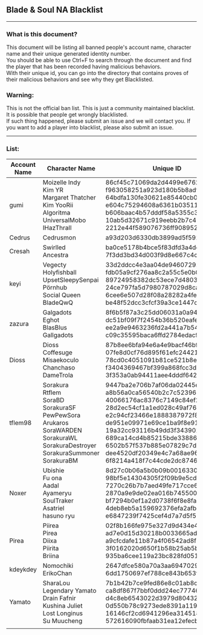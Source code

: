 ## Blade & Soul NA Blacklist
----
### What is this document?
This document will be listing all banned people's account name, character name and their unique generated identity number.  
You should be able to use Ctrl+F to search through the document and find the player that has been recorded having malicious behaviors.  
With their unique id, you can go into the directory that contains proves of their malicious behaviors and see why they get Blacklisted.

### Warning:
This is not the official ban list. This is just a community maintained blacklist. It is possible that people get wrongly blacklisted.  
If such thing happened, please submit an issue and we will contact you.
If you want to add a player into blacklist, please also submit an issue.  

----
### List:
| Account Name  | Character Name  | Unique ID  | Link To Folder
|---            |---              |---         |---
|     gumi      |  Moizelle Indy </br> Kim YR </br> Margaret Thatcher </br> Kim YooRii </br> Algoritma </br> UniversalMobo </br> IHazThrall  |  86cf45c71069da2d4499e6762ae10517 </br> f963058251a923d180b5b8adf06d89e1 </br> 64bdfa130fe30621e85440cb02cabf70 </br> e604c75294608a6361b035117b2cb108 </br> b606baac4b57dddf58a5355c3a220d23 </br> 10ab5d32671c919eebb2b7c483be48ec </br> 2212e44f589076736ff908952843dfe1 | [86cf45](/na/86cf45c71069da2d4499e6762ae10517/) </br> [f96305](/na/f963058251a923d180b5b8adf06d89e1/) </br> [64bdfa](/na/64bdfa130fe30621e85440cb02cabf70/) </br> [e604c7](/na/e604c75294608a6361b035117b2cb108/) </br> [b606ba](/na/b606baac4b57dddf58a5355c3a220d23/) </br> [10ab5d](/na/10ab5d32671c919eebb2b7c483be48ec/) </br> [2212e4](/na/2212e44f589076736ff908952843dfe1/) |
|    Cedrus     |  Cedrusmon   | a93d203d6330db3899ad5f591c2ca454   | [a93d20](/na/a93d203d6330db3899ad5f591c2ca454/)  |
| Cresah | Swirlled </br> Ancestra | ba0ce5178b4bce5f83dfd3a4dc884373 </br> 7f3dd3bd34d003f9d8e667c4c69f24fe | [ba0ce5](/na/ba0ce5178b4bce5f83dfd3a4dc884373/) </br> [7f3dd3](/na/7f3dd3bd34d003f9d8e667c4c69f24fe/) |
| keyi | Vegecty </br> Holyfishball </br> UpsetSleepySenpai </br> Pörnhub </br> Social Queen </br> BladeQwQ | 33d2ddcc4e3aa04de94607292b02b0ad </br> fdb05a9cf276aa8c2a55c5e0b063948e </br> 89724958382dc53ece7d4803ec6fb835 </br> 24ce797fa5d7980787029d8ca6f5a96b </br> 6cee6e507d28f08a28282a4fed2e9a4e </br> be48f52dcc3cfcf39a3ce1447db6b03f | [33d2dd](/na/33d2ddcc4e3aa04de94607292b02b0ad/) </br> [fdb05a](/na/fdb05a9cf276aa8c2a55c5e0b063948e/) </br> [897249](/na/89724958382dc53ece7d4803ec6fb835/) </br> [24ce79](/na/24ce797fa5d7980787029d8ca6f5a96b/) </br> [6cee6e](/na/6cee6e507d28f08a28282a4fed2e9a4e/) </br> [be48f5](/na/be48f52dcc3cfcf39a3ce1447db6b03f/) |
| zazura | Galgadots </br> Eghot </br> BlasBlus </br> Gallgadots | 8f6b5f87a3c25dd06031a0a9436e7ab8 </br> dc51bf09f7f2454b36b520eafea04518 </br> ee2a9e9463236fd2a441a7b54dab5959 </br> c09c35595baca6ffd2784edac9b2a044 | [8f6b5f](/na/8f6b5f87a3c25dd06031a0a9436e7ab8/) </br> [dc51bf](/na/dc51bf09f7f2454b36b520eafea04518/) </br> [ee2a9e](/na/ee2a9e9463236fd2a441a7b54dab5959/) </br> [c09c35](/na/c09c35595baca6ffd2784edac9b2a044/) </br> |
| Dioss | Dioss </br> Coffesuge </br> Misaekoculo </br> Chanchaso </br> DameTrola | 87b8ee6bfa94e6a4e9bacf46bf3439a8 </br> 07fe8d0cf76d895f61efc24421e30280 </br> 78cd0c4051091b81ce521b8e5d2293fc </br> f3404369467bf399a868fcc3d6e8bda5 </br> 3f353a0ab94411aee4dddf64284f1c19 | [87b8ee](/na/87b8ee6bfa94e6a4e9bacf46bf3439a8/) </br> [07fe8d](/na/07fe8d0cf76d895f61efc24421e30280/) </br> [78cd0c](/na/78cd0c4051091b81ce521b8e5d2293fc/) </br> [f34043](/na/f3404369467bf399a868fcc3d6e8bda5/) </br> [3f353a](/na/3f353a0ab94411aee4dddf64284f1c19/) |
| tflem98 | Sorakura </br> Rtflem </br> SoraBD </br> SorakuraSF </br> PewPewSora </br> Arukaros </br> SoraWARDEN </br> SorakuraWL </br> SorakuraDestroyer </br> SorakuraSummoner </br> SorakuraBM | 9447ba2e706b7af06da02445e446dc9c </br> a8b56a0ca56540b2c7c52396cb71f0b2 </br> 40066176ac8376c7149c84ef24a39b0b </br> 28d2ec54cf1a1ed028c49af763d0e67f </br> e2c94cf23466e1888387972f8eb0a664 </br> de951e09971e69ce1ba9f8e916269cd1 </br> 19a32cc93116b49dd3f343901ea6460b </br> 689ca14cd4b85215bde338861eb5fa79 </br> 6502b57f537b885e07829c7dd7ec9ab0 </br> dee4520df20349e4c7a68ae963e63f02 </br> 6f8214a418f7c44cde2dc8746a8db25f | [9447ba](/na/9447ba2e706b7af06da02445e446dc9c/) </br> [a8b56a](/na/a8b56a0ca56540b2c7c52396cb71f0b2/) </br> [400661](/na/40066176ac8376c7149c84ef24a39b0b/) </br> [28d2ec](/na/28d2ec54cf1a1ed028c49af763d0e67f/) </br> [e2c94c](/na/e2c94cf23466e1888387972f8eb0a664/) </br> [de951e](/na/de951e09971e69ce1ba9f8e916269cd1/) </br> [19a32c](/na/19a32cc93116b49dd3f343901ea6460b/) </br> [689ca1](/na/689ca14cd4b85215bde338861eb5fa79/) </br> [6502b5](/na/6502b57f537b885e07829c7dd7ec9ab0/) </br> [dee452](/na/dee4520df20349e4c7a68ae963e63f02/) </br> [6f8214](/na/6f8214a418f7c44cde2dc8746a8db25f/)|
| Noxer | Ubishie </br> Fu ona </br> Aadal </br> Ayameryu </br> SoulTraker </br> Asatriel </br> hasuno ryu | 8d27c0b06a5b0b09b0016330f7bcaf7a </br> 98bf5e14304305f2f09b9e5cd67fc7cb </br> 7270c26b7b7aed49fe717cce6ed1ee12 </br> 2870a9e9de02ea016b745500d570073c </br> bf7294b0ef1a2d0738f6f8e8fae24452 </br> 4deb8eb5a159692376efa2afb1c858b3 </br> e6847239f7425cef4d7a7d5f58f6424a | [8d27c0](/na/8d27c0b06a5b0b09b0016330f7bcaf7a/) </br> [98bf5e](/na/98bf5e14304305f2f09b9e5cd67fc7cb/) </br> [7270c2](/na/7270c26b7b7aed49fe717cce6ed1ee12/) </br> [2870a9](/na/2870a9e9de02ea016b745500d570073c/) </br> [bf7294](/na/bf7294b0ef1a2d0738f6f8e8fae24452/) </br> [4deb8e](/na/4deb8eb5a159692376efa2afb1c858b3/) </br> [e68472](/na/e6847239f7425cef4d7a7d5f58f6424a/)|
| Pirea | Piirea </br> Pirea </br> Diixa </br> Piirita </br> Briina | 02f8b166fe975e327d9d434e43610a17 </br> ad7e0d15d30218b0033665adc9815cf5 </br> a9cfcdafe11b87a4f06542ad8f32721d </br> 3f0162020d650f1b58b25ab5bb029252 </br> 935ba6cee119a23bc828fd05144edcd3 | [02f8b1](/na/02f8b166fe975e327d9d434e43610a17/) </br> [ad7e0d](/na/ad7e0d15d30218b0033665adc9815cf5/) </br> [a9cfcd](/na/a9cfcdafe11b87a4f06542ad8f32721d/) </br> [3f0162](/na/3f0162020d650f1b58b25ab5bb029252/) </br> [935ba6](/na/935ba6cee119a23bc828fd05144edcd3/)|
| kdeykdey | Nomochiki </br> ErikoChan | 2647dfce580a70a3aa6947029bc4b748 </br> 6dd1750697ef788ce843b653f9465b23 | [2647df](/na/2647dfce580a70a3aa6947029bc4b748/) </br> [6dd175](/na/6dd1750697ef788ce843b653f9465b23/)|
| Yamato | SharaLou </br> Legendary Yamato </br> Drain Fafnir </br> Kushina Juliet </br> Lost Longinus </br> Su Muucheng | 7b1b42b7ce9fed86e8c01ab8cec44f6b </br> ca8df867f7bbf0ddd24ec777468ca57f </br> d4c8eb6543022d3979d8043200f9f453 </br> 0d550b78c9273ede8391a1193195e671 </br> 16146cf2cd6941296ea3145180b66a5b </br> 572616090fbfaab31ea12efecbae5c79 | [7b1b42](/na/7b1b42b7ce9fed86e8c01ab8cec44f6b/) </br> [ca8df8](/na/ca8df867f7bbf0ddd24ec777468ca57f/) </br> [d4c8eb](/na/d4c8eb6543022d3979d8043200f9f453/) </br> [0d550b](/na/0d550b78c9273ede8391a1193195e671/) </br> [16146c](/na/16146cf2cd6941296ea3145180b66a5b/) </br> [572616](/na/572616090fbfaab31ea12efecbae5c79/)|
| | | | | |
